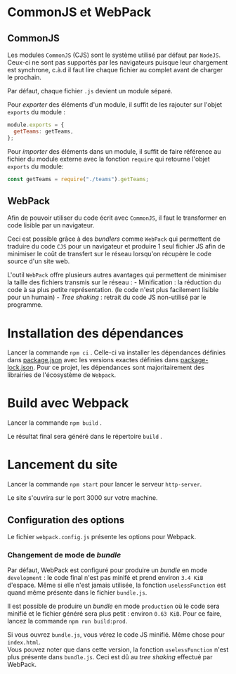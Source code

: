 # CommonJS et WebPack

## CommonJS
Les modules `CommonJS` (CJS) sont le système utilisé par défaut par `NodeJS`. Ceux-ci ne sont pas supportés par les navigateurs puisque leur chargement est synchrone, c.à.d il faut lire chaque fichier au complet avant de charger le prochain.

Par défaut, chaque fichier `.js` devient un module séparé.

Pour _exporter_ des éléments d'un module, il suffit de les rajouter sur l'objet `exports` du module :
```js
module.exports = {
  getTeams: getTeams,
};
```

Pour _importer_ des éléments dans un module, il suffit de faire référence au fichier du module externe avec la fonction `require` qui retourne l'objet `exports` du module:

```js
const getTeams = require("./teams").getTeams;
```


## WebPack

Afin de pouvoir utiliser du code écrit avec `CommonJS`, il faut le transformer en code lisible par un navigateur.

Ceci est possible grâce à des _bundlers_ comme `WebPack` qui permettent de traduire du code `CJS` pour un navigateur et produire 1 seul fichier JS afin de minimiser le coût de transfert sur le réseau lorsqu'on récupère le code source d'un site web.

L'outil `WebPack` offre plusieurs autres avantages qui permettent de minimiser la taille des fichiers transmis sur le réseau :
    - Minification : la réduction du code à sa plus petite représentation. (le code n'est plus facilement lisible pour un humain)
    - _Tree shaking_ : retrait du code JS non-utilisé par le programme.

# Installation des dépendances

Lancer la commande `npm ci` . Celle-ci va installer les dépendances définies dans [package.json](./package.json) avec les versions exactes définies dans [package-lock.json](./package-lock.json). Pour ce projet, les dépendances sont majoritairement des librairies de l'écosystème de `Webpack`.

# Build avec Webpack

Lancer la commande `npm build` .

Le résultat final sera généré dans le répertoire `build` .

# Lancement du site

Lancer la commande `npm start` pour lancer le serveur `http-server`.

Le site s'ouvrira sur le port 3000 sur votre machine.

## Configuration des options

Le fichier `webpack.config.js` présente les options pour Webpack.

### Changement de mode de _bundle_

Par défaut, WebPack est configuré pour produire un _bundle_ en mode `development` : le code final n'est pas minifé et prend environ `3.4 KiB` d'espace. Même si elle n'est jamais utilisée, la fonction `uselessFunction` est quand même présente dans le fichier `bundle.js`.

Il est possible de produire un _bundle_ en mode `production` où le code sera minifié et le fichier généré sera plus petit : environ `0.63 KiB`. Pour ce faire, lancez la commande `npm run build:prod`.

Si vous ouvrez `bundle.js`, vous vérez le code JS minifié. Même chose pour `index.html`.\
Vous pouvez noter que dans cette version, la fonction `uselessFunction` n'est plus présente dans `bundle.js`. Ceci est dû au _tree shaking_ effectué par WebPack.